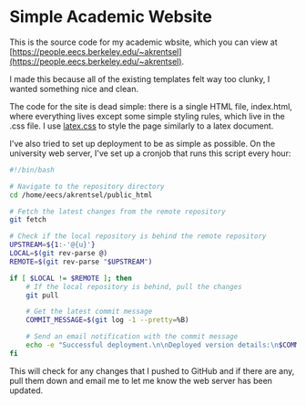 # Simple Academic Website

This is the source code for my academic wbsite, which you can view at [https://people.eecs.berkeley.edu/~akrentsel](https://people.eecs.berkeley.edu/~akrentsel).

I made this because all of the existing templates felt way too clunky, I wanted something nice and clean. 

The code for the site is dead simple: there is a single HTML file, index.html, where everything lives except some simple styling rules, which live in the .css file. I use [latex.css](https://latex.vercel.app/) to style the page similarly to a latex document.

I've also tried to set up deployment to be as simple as possible. On the university web server, I've set up a cronjob that runs this script every hour:
```bash
#!/bin/bash

# Navigate to the repository directory
cd /home/eecs/akrentsel/public_html

# Fetch the latest changes from the remote repository
git fetch

# Check if the local repository is behind the remote repository
UPSTREAM=${1:-'@{u}'}
LOCAL=$(git rev-parse @)
REMOTE=$(git rev-parse "$UPSTREAM")

if [ $LOCAL != $REMOTE ]; then
    # If the local repository is behind, pull the changes
    git pull

    # Get the latest commit message
    COMMIT_MESSAGE=$(git log -1 --pretty=%B)

    # Send an email notification with the commit message
    echo -e "Successful deployment.\n\nDeployed version details:\n$COMMIT_MESSAGE" | mail -s "Deployment Notification" akrentsel@berkeley.edu
fi
```

This will check for any changes that I pushed to GitHub and if there are any, pull them down and email me to let me know the web server has been updated.

